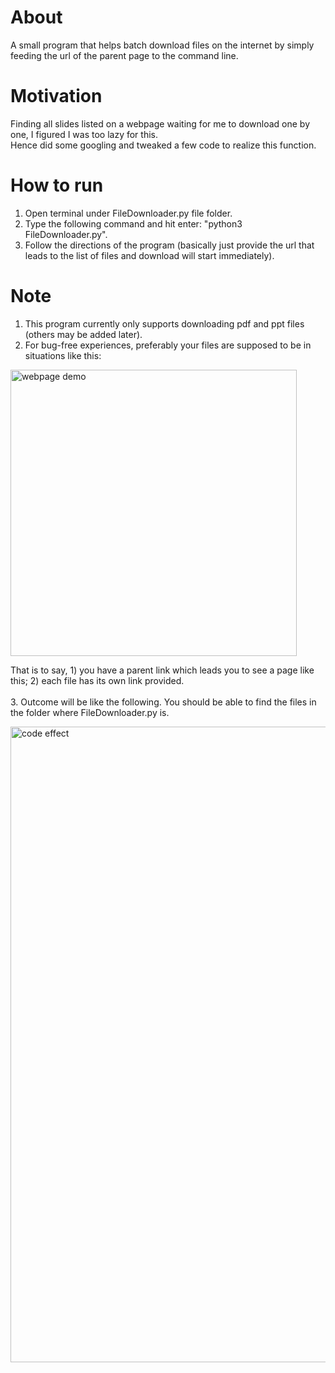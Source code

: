 # About
A small program that helps batch download files on the internet by simply feeding the url of the parent page to the command line.

# Motivation
Finding all slides listed on a webpage waiting for me to download one by one, I figured I was too lazy for this.<br>
Hence did some googling and tweaked a few code to realize this function.

# How to run
1. Open terminal under FileDownloader.py file folder.
2. Type the following command and hit enter: "python3 FileDownloader.py".
3. Follow the directions of the program (basically just provide the url that leads to the list of files and download will start immediately).

# Note
1. This program currently only supports downloading pdf and ppt files (others may be added later).
2. For bug-free experiences, preferably your files are supposed to be in situations like this:
<img width="458" alt="webpage demo" src="https://github.com/pppiyo/LifeHacks/assets/31379013/8c42e7c3-f614-4b19-939b-f970c632c15f">

  That is to say, 1) you have a parent link which leads you to see a page like this; 2) each file has its own link provided.<br><br>
3. Outcome will be like the following. You should be able to find the files in the folder where FileDownloader.py is.<br>

   <img width="1017" alt="code effect" src="https://github.com/pppiyo/LifeHacks/assets/31379013/00905cc5-6990-4151-8446-ff3792d78252">
